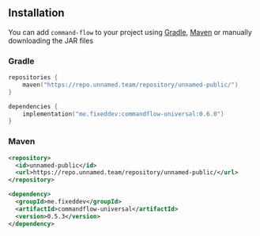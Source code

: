 ## Installation

You can add `command-flow` to your project using [Gradle](https://gradle.org/),
[Maven](https://maven.apache.org/) or manually downloading the JAR files

### Gradle
```kotlin
repositories {
    maven("https://repo.unnamed.team/repository/unnamed-public/")
}
```
```kotlin
dependencies {
    implementation("me.fixeddev:commandflow-universal:0.6.0")
}
```

### Maven
```xml
<repository>
  <id>unnamed-public</id>
  <url>https://repo.unnamed.team/repository/unnamed-public/</url>
</repository>
```
```xml
<dependency>
  <groupId>me.fixeddev</groupId>
  <artifactId>commandflow-universal</artifactId>
  <version>0.5.3</version>
</dependency>
```
